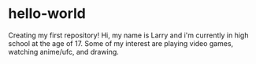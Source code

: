 # hello-world
Creating my first repository!
Hi, my name is Larry and i'm currently in high school at the age of 17.
Some of my interest are playing video games, watching anime/ufc, and drawing.
